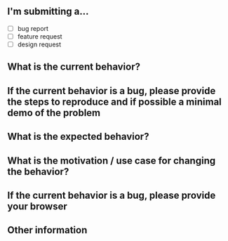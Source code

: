 ## I'm submitting a...

* [ ] bug report
* [ ] feature request
* [ ] design request

## What is the current behavior?

## If the current behavior is a bug, please provide the steps to reproduce and if possible a minimal demo of the problem

## What is the expected behavior?

## What is the motivation / use case for changing the behavior?

## If the current behavior is a bug, please provide your browser

## Other information
